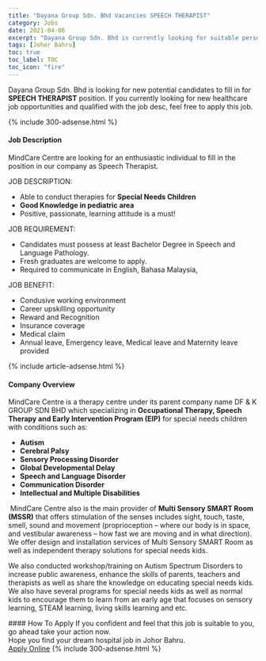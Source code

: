 ```yaml
---
title: "Dayana Group Sdn. Bhd Vacancies SPEECH THERAPIST" 
category: Jobs 
date: 2021-04-06 
excerpt: "Dayana Group Sdn. Bhd is currently looking for suitable person to fill in the SPEECH THERAPIST which positioned at Johor Bahru" 
tags: [Johor Bahru] 
toc: true 
toc_label: TOC 
toc_icon: "fire" 
--- 
```


<p>Dayana Group Sdn. Bhd is looking for new potential candidates to fill in for <b>SPEECH THERAPIST</b> position. If you currently looking for new healthcare job opportunities and qualified with the job desc, feel free to apply this job.
</p>{% include 300-adsense.html %} 
<div><div><h4>Job Description</h4></div><div><div><span><div><p>MindCare Centre are looking for an enthusiastic individual to fill in the position in our company as Speech Therapist.</p><p>JOB DESCRIPTION:</p><ul><li>Able to conduct therapies for&#160;<strong>Special Needs Children</strong>&#160;</li><li><strong>Good Knowledge in pediatric area</strong></li><li><span>Positive, passionate, learning attitude is a must!</span></li></ul><p>JOB REQUIREMENT:</p><ul><li><span>Candidates must possess </span>at least Bachelor Degree in Speech and Language Pathology.</li><li><span>Fresh graduates are welcome to apply.</span></li><li><span>Required to communicate in English, Bahasa Malaysia,</span></li></ul><p>JOB BENEFIT:</p><ul><li><span>Condusive working environment</span></li><li><span>Career upskilling opportunity</span></li><li><span>Reward and Recognition</span></li><li><span>Insurance coverage</span></li><li><span>Medical claim</span></li><li><span>Annual leave, Emergency leave, Medical leave and Maternity leave provided</span></li></ul></div></span></div></div></div> 
{% include article-adsense.html %} 
<div><div><h4>Company Overview</h4></div><div><div><span><div><p><span>MindCare Centre is a therapy centre under its parent company name DF &amp; K GROUP SDN BHD which specializing in&#160;</span><strong>Occupational Therapy, Speech Therapy and Early Intervention Program (EIP)</strong><span>&#160;for special needs children with conditions such as:&#160;</span></p><ul><li><strong>Autism</strong></li><li><strong>Cerebral Palsy</strong></li><li><strong>Sensory Processing Disorder</strong></li><li><strong>Global Developmental Delay</strong></li><li><strong>Speech and Language Disorder</strong></li><li><strong>Communication Disorder</strong></li><li><strong>Intellectual and Multiple Disabilities</strong></li></ul><p>&#160;MindCare Centre also is the main provider of&#160;<strong>Multi Sensory SMART Room (MSSR)</strong>&#160;that offers stimulation of the senses includes sight, touch, taste, smell, sound and movement (proprioception &#8211; where our body is in space, and vestibular awareness &#8211; how fast we are moving and in what direction). We offer design and installation services of Multi Sensory SMART Room as well as independent therapy solutions for special needs kids.&#160;</p><p>We also conducted workshop/training on Autism Spectrum Disorders to increase public awareness, enhance the skills of parents, teachers and therapists as well as share the knowledge on educating special needs kids. We also have several programs for special needs kids as well as normal kids to encourage them to learn from an early age that focuses on sensory learning, STEAM learning, living skills learning and etc.&#160;</p></div></span></div></div></div> 
#### How To Apply 
If you confident and feel that this job is suitable to you, go ahead take your action now. <br/> 
Hope you find your dream hospital job in Johor Bahru. <br/> 
<a href="https://www.jobstreet.com.my/en/job/speech-therapist-4517419?jobId=jobstreet-my-job-4517419" class="btn btn--warning" target="_blank" rel="nofollow noopenner">Apply Online</a> 
{% include 300-adsense.html %} 